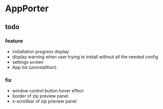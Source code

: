 # AppPorter

## todo

### feature

- installation progress display
- display warning when user trying to install without all the needed config
- settings screen
- App list (uninstalltion)

### fix

- window control button hover effect
- border of zip preview panel
- x-scrollbar of zip preview panel
